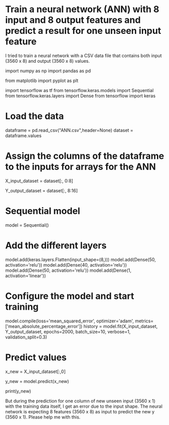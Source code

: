 
# Train a neural network (ANN) with 8 input and 8 output features and predict a result for one unseen input feature

I tried to train a neural network with a CSV data file that contains both input (3560 x 8) and output (3560 x 8) values.

import numpy as np
import pandas as pd

from matplotlib import pyplot as plt

import tensorflow as tf
from tensorflow.keras.models import Sequential
from tensorflow.keras.layers import Dense
from tensorflow import keras


# Load the data

dataframe = pd.read_csv("ANN.csv",header=None)
dataset = dataframe.values


# Assign the columns of the dataframe to the inputs for arrays for the ANN

X_input_dataset = dataset[:, 0:8]

Y_output_dataset = dataset[:, 8:16]


# Sequential model 

model = Sequential()

# Add the different layers


model.add(keras.layers.Flatten(input_shape=(8,)))
model.add(Dense(50,  activation='relu'))
model.add(Dense(40,  activation='relu'))
model.add(Dense(50,  activation='relu'))
model.add(Dense(1, activation='linear'))

# Configure the model and start training

model.compile(loss='mean_squared_error', optimizer='adam', metrics=['mean_absolute_percentage_error'])
history = model.fit(X_input_dataset, Y_output_dataset, epochs=2000, batch_size=10, verbose=1, validation_split=0.3)


# Predict values

x_new = X_input_dataset[:,0] 

y_new = model.predict(x_new)

print(y_new)

But during the prediction for one column of new unseen input (3560 x 1) with the training data itself, I get an error due to the input shape. The neural network is expecting 8 features (3560 x 8) as input to predict the new y (3560 x 1). Please help me with this.

        
